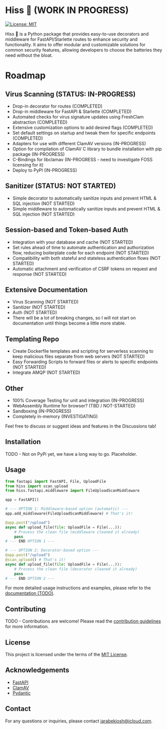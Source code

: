 # Hiss 🐍 (WORK IN PROGRESS)

[![License: MIT](https://img.shields.io/badge/License-MIT-yellow.svg)](https://opensource.org/licenses/MIT)

Hiss 🐍 is a Python package that provides easy-to-use decorators and middleware for FastAPI/Starlette routes to enhance security and functionality. It aims to offer modular and customizable solutions for common security features, allowing developers to choose the batteries they need without the bloat.

# Roadmap

## Virus Scanning (STATUS: IN-PROGRESS)

- Drop-in decorator for routes (COMPLETED)
- Drop-in middleware for FastAPI & Starlette (COMPLETED)
- Automated checks for virus signature updates using FreshClam abstraction (COMPLETED)
- Extensive customization options to add desired flags (COMPLETED)
- Set default settings on startup and tweak them for specific endpoints (COMPLETED)
- Adapters for use with different ClamAV versions (IN-PROGRESS)
- Option for compilation of ClamAV C library to bundle installation with pip package (IN-PROGRESS)
- C-Bindings for libclamav (IN-PROGRESS - need to investigate FOSS licensing for it)
- Deploy to PyPI (IN-PROGRESS)

## Sanitizer (STATUS: NOT STARTED)
- Simple decorator to automatically sanitize inputs and prevent HTML & SQL injection (NOT STARTED)
- Simple middleware to automatically sanitize inputs and prevent HTML & SQL injection (NOT STARTED)

## Session-based and Token-based Auth
- Integration with your database and cache (NOT STARTED)
- Set rules ahead of time to automate authentication and authorization flow, reducing boilerplate code for each endpoint (NOT STARTED)
- Compatibility with both stateful and stateless authentication flows (NOT STARTED)
- Automatic attachment and verification of CSRF tokens on request and response (NOT STARTED)

## Extensive Documentation
- Virus Scanning (NOT STARTED)
- Sanitizer (NOT STARTED)
- Auth (NOT STARTED)
- There will be a lot of breaking changes, so I will not start on documentation until things become a little more stable.

## Templating Repo
- Create Dockerfile templates and scripting for serverless scanning to keep malicious files separate from web servers (NOT STARTED)
- Easy Forwarding Scripts to forward files or alerts to specific endpoints (NOT STARTED)
- Integrate AMQP (NOT STARTED)

## Other
- 100% Coverage Testing for unit and integration (IN-PROGRESS)
- WebAssembly Runtime for browser? (TBD / NOT-STARTED)
- Sandboxing (IN-PROGRESS)
- Completely in-memory (INVESTIGATING)

Feel free to discuss or suggest ideas and features in the Discussions tab!

## Installation
TODO - Not on PyPi yet, we have a long way to go. Placeholder.

## Usage

```python
from fastapi import FastAPI, File, UploadFile
from hiss import scan_upload
from hiss.fastapi.middleware import FileUploadScanMiddleware

app = FastAPI()

# --- OPTION 1: Middleware-based option (automatic) ---
app.add_middleware(FileUploadScanMiddleware) # That's it!

@app.post("/upload")
async def upload_file(file: UploadFile = File(...)):
    # Process the clean file (middleware cleaned it already)
    pass
# --- END OPTION 1 ---

# --- OPTION 2: Decorator-based option ---
@app.post("/upload")
@scan_upload() # That's it!
async def upload_file(file: UploadFile = File(...)):
    # Process the clean file (decorator cleaned it already)
    pass
# --- END OPTION 2 ---
```

For more detailed usage instructions and examples, please refer to the [documentation (TODO)](google.com).

## Contributing

TODO - Contributions are welcome! Please read the [contribution guidelines](CONTRIBUTING.md) for more information.

## License

This project is licensed under the terms of the [MIT License](LICENSE).

## Acknowledgements

- [FastAPI](https://fastapi.tiangolo.com/)
- [ClamAV](https://www.clamav.net/)
- [Pydantic](https://pydantic-docs.helpmanual.io/)

## Contact

For any questions or inquiries, please contact [jarabekjosh@icloud.com](mailto:jarabekjosh@icloud.com).